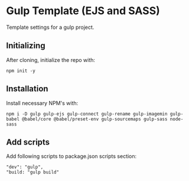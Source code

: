 # Gulp Template (EJS and SASS)

Template settings for a gulp project.

## Initializing
After cloning, initialize the repo with:

```
npm init -y
```

## Installation
Install necessary NPM's with:

```
npm i -D gulp gulp-ejs gulp-connect gulp-rename gulp-imagemin gulp-babel @babel/core @babel/preset-env gulp-sourcemaps gulp-sass node-sass
```

## Add scripts
Add following scripts to package.json scripts section:

```
"dev": "gulp",
"build: "gulp build"
```
